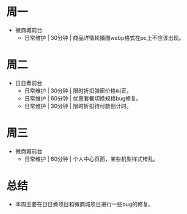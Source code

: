 # 周一
* 微商城前台
    - 日常维护 | 30分钟 | 商品详情轮播图webp格式在pc上不应该出现。

# 周二
* 日日煮前台
    - 日常维护 | 30分钟 | 限时折扣弹窗价格纠正。
    - 日常维护 | 60分钟 | 优惠套餐切换规格bug修复。
    - 日常维护 | 30分钟 | 限时折扣待付款倒计时。

# 周三
* 微商城前台
    - 日常维护 | 60分钟 | 个人中心页面，某些机型样式错乱。

# 总结
* 本周主要在日日煮项目和微商城项目进行一些bug的修复。
